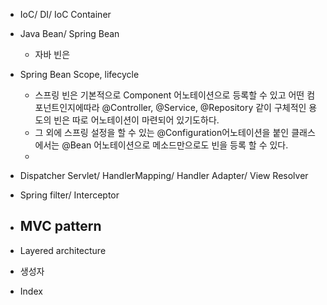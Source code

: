 
- IoC/ DI/ IoC Container
- Java Bean/ Spring Bean
	- 자바 빈은 
- Spring Bean Scope, lifecycle
	- 스프링 빈은 기본적으로 Component 어노테이션으로 등록할 수 있고 어떤 컴포넌트인지에따라 @Controller, @Service, @Repository 같이 구체적인 용도의 빈은 따로 어노테이션이 마련되어 있기도하다.
	- 그 외에 스프링 설정을 할 수 있는 @Configuration어노테이션을 붙인 클래스에서는 @Bean 어노테이션으로 메소드만으로도 빈을 등록 할 수 있다.
	- 
- Dispatcher Servlet/ HandlerMapping/ Handler Adapter/ View Resolver
- Spring filter/ Interceptor

- MVC pattern
	- 
- Layered architecture


- 생성자
- Index